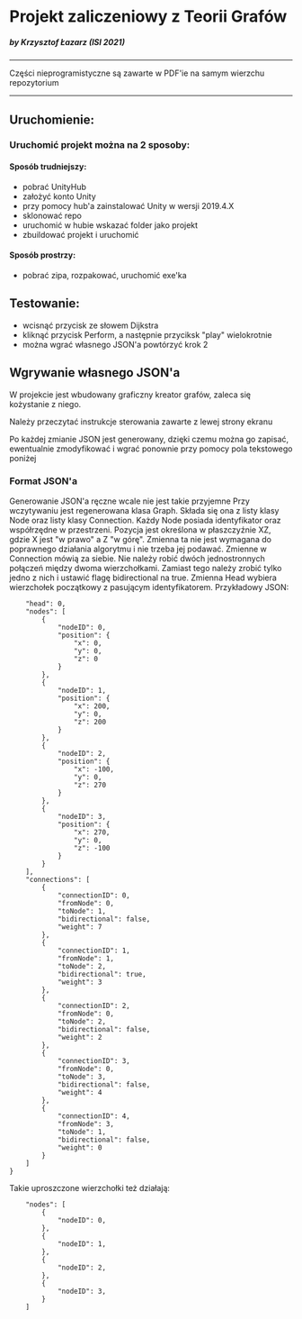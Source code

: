 # Projekt zaliczeniowy z Teorii Grafów
##### by Krzysztof Łazarz (ISI 2021)
---

Części nieprogramistyczne są zawarte w PDF'ie na samym wierzchu repozytorium

---
## Uruchomienie:
### Uruchomić projekt można na 2 sposoby:
#### Sposób trudniejszy:
* pobrać UnityHub
* założyć konto Unity
* przy pomocy hub'a zainstalować Unity w wersji 2019.4.X
* sklonować repo
* uruchomić w hubie wskazać folder jako projekt
* zbuildować projekt i uruchomić
#### Sposób prostrzy:
* pobrać zipa, rozpakować, uruchomić exe'ka
## Testowanie:
* wcisnąć przycisk ze słowem Dijkstra
* kliknąć przycisk Perform, a następnie przyciksk "play" wielokrotnie
* można wgrać własnego JSON'a powtórzyć krok 2
## Wgrywanie własnego JSON'a
W projekcie jest wbudowany graficzny kreator grafów, zaleca się kożystanie z niego.

Należy przeczytać instrukcje sterowania zawarte z lewej strony ekranu

Po każdej zmianie JSON jest generowany, dzięki czemu można go zapisać, ewentualnie zmodyfikować i wgrać ponownie przy pomocy pola tekstowego poniżej
### Format JSON'a
Generowanie JSON'a ręczne wcale nie jest takie przyjemne
Przy wczytywaniu jest regenerowana klasa Graph. Składa się ona z listy klasy Node oraz listy klasy Connection. Każdy Node posiada identyfikator oraz współrzędne w przestrzeni. Pozycja jest określona w płaszczyźnie XZ, gdzie X jest "w prawo" a Z "w górę". Zmienna ta nie jest wymagana do poprawnego działania algorytmu i nie trzeba jej podawać.
Zmienne w Connection mówią za siebie. Nie należy robić dwóch jednostronnych połączeń między dwoma wierzchołkami. Zamiast tego należy zrobić tylko jedno z nich i ustawić flagę bidirectional na true. Zmienna Head wybiera wierzchołek początkowy z pasującym identyfikatorem.
Przykładowy JSON:
```{
    "head": 0,
    "nodes": [
        {
            "nodeID": 0,
            "position": {
                "x": 0,
                "y": 0,
                "z": 0
            }
        },
        {
            "nodeID": 1,
            "position": {
                "x": 200,
                "y": 0,
                "z": 200
            }
        },
        {
            "nodeID": 2,
            "position": {
                "x": -100,
                "y": 0,
                "z": 270
            }
        },
        {
            "nodeID": 3,
            "position": {
                "x": 270,
                "y": 0,
                "z": -100
            }
        }
    ],
    "connections": [
        {
            "connectionID": 0,
            "fromNode": 0,
            "toNode": 1,
            "bidirectional": false,
            "weight": 7
        },
        {
            "connectionID": 1,
            "fromNode": 1,
            "toNode": 2,
            "bidirectional": true,
            "weight": 3
        },
        {
            "connectionID": 2,
            "fromNode": 0,
            "toNode": 2,
            "bidirectional": false,
            "weight": 2
        },
        {
            "connectionID": 3,
            "fromNode": 0,
            "toNode": 3,
            "bidirectional": false,
            "weight": 4
        },
        {
            "connectionID": 4,
            "fromNode": 3,
            "toNode": 1,
            "bidirectional": false,
            "weight": 0
        }
    ]
}
```
Takie uproszczone wierzchołki też działają:
```
    "nodes": [
        {
            "nodeID": 0,
        },
        {
            "nodeID": 1,
        },
        {
            "nodeID": 2,
        },
        {
            "nodeID": 3,
        }
    ]
```
